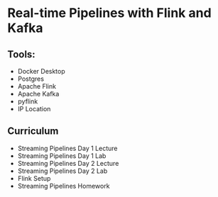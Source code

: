 # Real-time Pipelines with Flink and Kafka

## Tools:
- Docker Desktop
- Postgres
- Apache Flink
- Apache Kafka
- pyflink
- IP Location

## Curriculum
- Streaming Pipelines Day 1 Lecture
- Streaming Pipelines Day 1 Lab
- Streaming Pipelines Day 2 Lecture
- Streaming Pipelines Day 2 Lab
- Flink Setup
- Streaming Pipelines Homework
